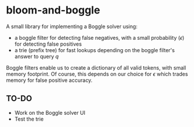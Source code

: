 # bloom-and-boggle

A small library for implementing a Boggle solver using:
- a boggle filter for detecting false negatives, with a small probability ($\epsilon$) for detecting false positives
- a trie (prefix tree) for fast lookups depending on the boggle filter's answer to query $q$

Boggle filters enable us to create a dictionary of all valid tokens, with small memory footprint. Of course, this depends on 
our choice for $\epsilon$ which trades memory for false positive accuracy. 

## TO-DO
- Work on the Boggle solver UI 
- Test the trie


